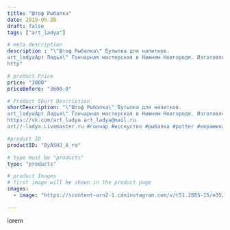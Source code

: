 ```yaml
---
title: "Штоф Рыбалка"
date: 2019-05-28
draft: false
tags: ["art_ladya"]

# meta description
description : "\"Штоф Рыбалка\" Бутылка для напитков. 
art_ladyaАрт Ладья\" Гончарная мастерская в Нижнем Новгороде. Изготовление керамики и мастер//-классы по обучению. 
http"

# product Price
price: "3000"
priceBefore: "3600.0"

# Product Short Description
shortDescription: "\"Штоф Рыбалка\" Бутылка для напитков. 
art_ladyaАрт Ладья\" Гончарная мастерская в Нижнем Новгороде. Изготовление керамики и мастер//-классы по обучению. 
https://vk.com/art_ladya art_ladya@mail.ru 
art//-ladya.Livemaster.ru #гончар #исскуство #рыбалка #potter #керамикадляинтерьера #керамикаручнаяработа #fishing #керамиканазаказ #handmade #посудаизглины #керамика #гончарнаяпосуда #эксклюзивнаякерамика #painter #dishes #ceramicar #подарки #claygoods #restaurant #earthenware #ceramic #design #bottle #gifts #decanter #ceramicart #бутылки #штоф #clay #авторскаякерамика"

#product ID
productID: "ByASHJ_A_ra"

# type must be "products"
type: "products"

# product Images
# first image will be shown in the product page
images:
  - image: "https://scontent-arn2-1.cdninstagram.com/v/t51.2885-15/e35/60217696_1513796462088071_5572277874674437890_n.jpg?tp=1&_nc_ht=scontent-arn2-1.cdninstagram.com&_nc_cat=111&_nc_ohc=mpedVtDKlNIAX_wTjvY&ccb=7-4&oh=dc7b15ebb43ff89f89fabb2014e0d8ac&oe=60851F52&_nc_sid=86f79a&ig_cache_key=MjA1MzcyMTA4NjY3NTM4NTA1MA%3D%3D.2-ccb7-4"

---
```

lorem
